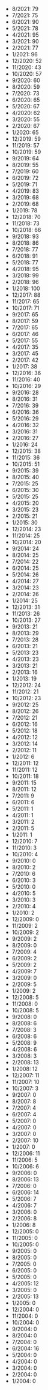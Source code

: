 *  8/2021: 79
*  7/2021: 75
*  6/2021: 90
*  5/2021: 78
*  4/2021: 95
*  3/2021: 90
*  2/2021: 77
*  1/2021: 96
*  12/2020: 52
*  11/2020: 43
*  10/2020: 57
*  9/2020: 60
*  8/2020: 59
*  7/2020: 73
*  6/2020: 65
*  5/2020: 67
*  4/2020: 62
*  3/2020: 55
*  2/2020: 67
*  1/2020: 65
*  12/2019: 59
*  11/2019: 57
*  10/2019: 59
*  9/2019: 64
*  8/2019: 55
*  7/2019: 60
*  6/2019: 72
*  5/2019: 71
*  4/2019: 83
*  3/2019: 68
*  2/2019: 68
*  1/2019: 78
*  12/2018: 70
*  11/2018: 73
*  10/2018: 66
*  9/2018: 93
*  8/2018: 86
*  7/2018: 77
*  6/2018: 91
*  5/2018: 77
*  4/2018: 95
*  3/2018: 99
*  2/2018: 96
*  1/2018: 100
*  12/2017: 88
*  11/2017: 65
*  10/2017: 71
*  9/2017: 65
*  8/2017: 59
*  7/2017: 65
*  6/2017: 46
*  5/2017: 55
*  4/2017: 35
*  3/2017: 45
*  2/2017: 42
*  1/2017: 38
*  12/2016: 36
*  11/2016: 40
*  10/2016: 29
*  9/2016: 28
*  8/2016: 31
*  7/2016: 39
*  6/2016: 36
*  5/2016: 29
*  4/2016: 32
*  3/2016: 31
*  2/2016: 27
*  1/2016: 24
*  12/2015: 38
*  11/2015: 36
*  10/2015: 51
*  9/2015: 39
*  8/2015: 40
*  7/2015: 25
*  6/2015: 30
*  5/2015: 25
*  4/2015: 20
*  3/2015: 23
*  2/2015: 21
*  1/2015: 30
*  12/2014: 23
*  11/2014: 25
*  10/2014: 20
*  9/2014: 24
*  8/2014: 25
*  7/2014: 22
*  6/2014: 25
*  5/2014: 26
*  4/2014: 27
*  3/2014: 23
*  2/2014: 26
*  1/2014: 25
*  12/2013: 31
*  11/2013: 26
*  10/2013: 27
*  9/2013: 21
*  8/2013: 29
*  7/2013: 28
*  6/2013: 21
*  5/2013: 23
*  4/2013: 23
*  3/2013: 21
*  2/2013: 16
*  1/2013: 19
*  12/2012: 24
*  11/2012: 21
*  10/2012: 23
*  9/2012: 25
*  8/2012: 26
*  7/2012: 21
*  6/2012: 16
*  5/2012: 18
*  4/2012: 12
*  3/2012: 14
*  2/2012: 11
*  1/2012: 6
*  12/2011: 12
*  11/2011: 12
*  10/2011: 18
*  9/2011: 15
*  8/2011: 12
*  7/2011: 9
*  6/2011: 6
*  5/2011: 1
*  4/2011: 1
*  3/2011: 2
*  2/2011: 5
*  1/2011: 1
*  12/2010: 7
*  11/2010: 3
*  10/2010: 4
*  9/2010: 0
*  8/2010: 2
*  7/2010: 6
*  6/2010: 3
*  5/2010: 0
*  4/2010: 5
*  3/2010: 3
*  2/2010: 4
*  1/2010: 2
*  12/2009: 0
*  11/2009: 2
*  10/2009: 2
*  9/2009: 2
*  8/2009: 0
*  7/2009: 4
*  6/2009: 2
*  5/2009: 2
*  4/2009: 7
*  3/2009: 0
*  2/2009: 5
*  1/2009: 2
*  12/2008: 5
*  11/2008: 0
*  10/2008: 5
*  9/2008: 0
*  8/2008: 6
*  7/2008: 3
*  6/2008: 6
*  5/2008: 9
*  4/2008: 6
*  3/2008: 3
*  2/2008: 13
*  1/2008: 12
*  12/2007: 11
*  11/2007: 10
*  10/2007: 3
*  9/2007: 0
*  8/2007: 8
*  7/2007: 4
*  6/2007: 4
*  5/2007: 0
*  4/2007: 0
*  3/2007: 0
*  2/2007: 10
*  1/2007: 0
*  12/2006: 11
*  11/2006: 5
*  10/2006: 6
*  9/2006: 0
*  8/2006: 13
*  7/2006: 0
*  6/2006: 14
*  5/2006: 7
*  4/2006: 7
*  3/2006: 0
*  2/2006: 8
*  1/2006: 8
*  12/2005: 0
*  11/2005: 0
*  10/2005: 0
*  9/2005: 0
*  8/2005: 0
*  7/2005: 0
*  6/2005: 0
*  5/2005: 0
*  4/2005: 12
*  3/2005: 0
*  2/2005: 13
*  1/2005: 0
*  12/2004: 0
*  11/2004: 0
*  10/2004: 0
*  9/2004: 0
*  8/2004: 0
*  7/2004: 0
*  6/2004: 16
*  5/2004: 0
*  4/2004: 0
*  3/2004: 0
*  2/2004: 0
*  1/2004: 0
